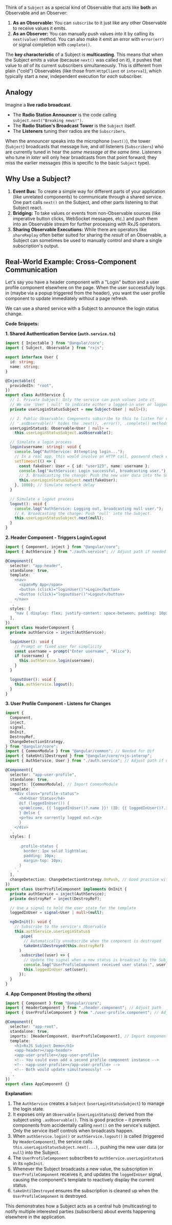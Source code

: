 Think of a `Subject` as a special kind of Observable that acts like **both** an Observable and an Observer:

1.  **As an Observable:** You can `subscribe` to it just like any other Observable to receive values it emits.
2.  **As an Observer:** You can manually push values _into_ it by calling its `next(value)` method. You can also make it emit an error with `error(err)` or signal completion with `complete()`.

The **key characteristic** of a Subject is **multicasting**. This means that when the Subject emits a value (because `next()` was called on it), it pushes that value to _all_ of its current subscribers simultaneously. This is different from plain ("cold") Observables (like those from `HttpClient` or `interval`), which typically start a _new_, independent execution for _each_ subscriber.

## Analogy

Imagine a **live radio broadcast**.

- The **Radio Station Announcer** is the code calling `subject.next("Breaking news!")`.
- The **Radio Station's Broadcast Tower** is the `Subject` itself.
- The **Listeners** tuning their radios are the `Subscribers`.

When the announcer speaks into the microphone (`next()`), the tower (`Subject`) broadcasts that message live, and _all_ listeners (`Subscribers`) who are currently tuned in hear the _same message at the same time_. Listeners who tune in _later_ will only hear broadcasts from that point forward; they miss the earlier messages (this is specific to the basic `Subject` type).

## Why Use a Subject?

1.  **Event Bus:** To create a simple way for different parts of your application (like unrelated components) to communicate through a shared service. One part calls `next()` on the Subject, and other parts listening to that Subject react.
2.  **Bridging:** To take values or events from non-Observable sources (like imperative button clicks, WebSocket messages, etc.) and push them into an Observable stream for further processing with RxJS operators.
3.  **Sharing Observable Executions:** While there are operators like `shareReplay` often better suited for sharing the _result_ of an Observable, a Subject can sometimes be used to manually control and share a single subscription's output.

## Real-World Example: Cross-Component Communication

Let's say you have a header component with a "Login" button and a user profile component elsewhere on the page. When the user successfully logs in (maybe via a popup triggered from the header), you want the user profile component to update immediately without a page refresh.

We can use a shared service with a Subject to announce the login status change.

**Code Snippets:**

**1. Shared Authentication Service (`auth.service.ts`)**

```typescript
import { Injectable } from "@angular/core";
import { Subject, Observable } from "rxjs";

export interface User {
  id: string;
  name: string;
}

@Injectable({
  providedIn: "root",
})
export class AuthService {
  // 1. Private Subject: Only the service can push values into it.
  // We use 'User | null' to indicate either a logged-in user or logged-out state.
  private userLoginStatusSubject = new Subject<User | null>();

  // 2. Public Observable: Components subscribe to this to listen for changes.
  // '.asObservable()' hides the .next(), .error(), .complete() methods from consumers.
  userLoginStatus$: Observable<User | null> =
    this.userLoginStatusSubject.asObservable();

  // Simulate a login process
  login(username: string): void {
    console.log("AuthService: Attempting login...");
    // In a real app, this would involve an HTTP call, password check etc.
    setTimeout(() => {
      const fakeUser: User = { id: "user123", name: username };
      console.log("AuthService: Login successful, broadcasting user.");
      // 3. Broadcasting the change: Push the new user data into the Subject.
      this.userLoginStatusSubject.next(fakeUser);
    }, 1000); // Simulate network delay
  }

  // Simulate a logout process
  logout(): void {
    console.log("AuthService: Logging out, broadcasting null user.");
    // 4. Broadcasting the change: Push 'null' into the Subject.
    this.userLoginStatusSubject.next(null);
  }
}
```

**2. Header Component - Triggers Login/Logout**

```typescript
import { Component, inject } from "@angular/core";
import { AuthService } from "./auth.service"; // Adjust path if needed

@Component({
  selector: "app-header",
  standalone: true,
  template: `
    <nav>
      <span>My App</span>
      <button (click)="loginUser()">Login</button>
      <button (click)="logoutUser()">Logout</button>
    </nav>
  `,
  styles: [
    "nav { display: flex; justify-content: space-between; padding: 10px; background-color: #eee; }",
  ],
})
export class HeaderComponent {
  private authService = inject(AuthService);

  loginUser(): void {
    // Prompt or fixed user for simplicity
    const username = prompt("Enter username", "Alice");
    if (username) {
      this.authService.login(username);
    }
  }

  logoutUser(): void {
    this.authService.logout();
  }
}
```

**3. User Profile Component - Listens for Changes**

```typescript
import {
  Component,
  inject,
  signal,
  OnInit,
  DestroyRef,
  ChangeDetectionStrategy,
} from "@angular/core";
import { CommonModule } from "@angular/common"; // Needed for @if
import { takeUntilDestroyed } from "@angular/core/rxjs-interop";
import { AuthService, User } from "./auth.service"; // Adjust path if needed

@Component({
  selector: "app-user-profile",
  standalone: true,
  imports: [CommonModule], // Import CommonModule
  template: `
    <div class="profile-status">
      <h4>User Status</h4>
      @if (loggedInUser()) {
      <p>Welcome, {{ loggedInUser()?.name }}! (ID: {{ loggedInUser()?.id }})</p>
      } @else {
      <p>You are currently logged out.</p>
      }
    </div>
  `,
  styles: [
    `
      .profile-status {
        border: 1px solid lightblue;
        padding: 10px;
        margin-top: 10px;
      }
    `,
  ],
  changeDetection: ChangeDetectionStrategy.OnPush, // Good practice with signals/observables
})
export class UserProfileComponent implements OnInit {
  private authService = inject(AuthService);
  private destroyRef = inject(DestroyRef);

  // Use a signal to hold the user state for the template
  loggedInUser = signal<User | null>(null);

  ngOnInit(): void {
    // Subscribe to the service's Observable
    this.authService.userLoginStatus$
      .pipe(
        // Automatically unsubscribe when the component is destroyed
        takeUntilDestroyed(this.destroyRef)
      )
      .subscribe((user) => {
        // Update the signal when a new status is broadcast by the Subject
        console.log("UserProfileComponent received user status:", user);
        this.loggedInUser.set(user);
      });
  }
}
```

**4. App Component (Hosting the others)**

```typescript
import { Component } from "@angular/core";
import { HeaderComponent } from "./header.component"; // Adjust path
import { UserProfileComponent } from "./user-profile.component"; // Adjust path

@Component({
  selector: "app-root",
  standalone: true,
  imports: [HeaderComponent, UserProfileComponent], // Import components
  template: `
    <h1>RxJS Subject Demo</h1>
    <app-header></app-header>
    <app-user-profile></app-user-profile>
    <!-- You could even add a second profile component instance -->
    <!-- <app-user-profile></app-user-profile> -->
    <!-- Both would update simultaneously! -->
  `,
})
export class AppComponent {}
```

**Explanation:**

1.  The `AuthService` creates a `Subject` (`userLoginStatusSubject`) to manage the login state.
2.  It exposes only an `Observable` (`userLoginStatus$`) derived from the subject using `.asObservable()`. This is good practice – it prevents components from accidentally calling `next()` on the service's subject. Only the service itself controls when broadcasts happen.
3.  When `authService.login()` or `authService.logout()` is called (triggered by `HeaderComponent`), the service calls `this.userLoginStatusSubject.next(...)`, pushing the new user data (or `null`) into the Subject.
4.  The `UserProfileComponent` subscribes to `authService.userLoginStatus$` in its `ngOnInit`.
5.  Whenever the Subject broadcasts a new value, the subscription in `UserProfileComponent` receives it, and updates the `loggedInUser` signal, causing the component's template to reactively display the current status.
6.  `takeUntilDestroyed` ensures the subscription is cleaned up when the `UserProfileComponent` is destroyed.

This demonstrates how a Subject acts as a central hub (multicasting) to notify multiple interested parties (subscribers) about events happening elsewhere in the application.

